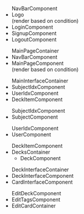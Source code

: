 <ul>
  NavBarComponent
  <li> Logo </li>
  (render based on condition)
  <li> LoginComponent</li>
  <li> SignupComponent</li>
  <li> LogoutComponent</li>
</ul>

<ul>
  MainPageContainer
  <li> NavBarComponent </li>
  <li> MainPageComponent </li>
  (render based on condition)
</ul>

<ul>
  MainInterfaceContainer
  <li> SubjectIdxComponent </li>
  <li> UserIdxComponent</li>
  <li> DeckItemComponent</li>
</ul>

<ul>
  SubjectIdxComponent
  <li> SubjectComponent </li>
</ul>

<ul>
  UserIdxComponent
  <li> UserComponent </li>
</ul>

<ul>
  DeckItemComponent
  <li>
  DecksContainer
    <ul>
      <li>DeckComponent</li>
    </ul>
  </li>
</ul>

<ul>
  DeckInterfaceContainer
  <li> DeckInterfaceComponent</li>
  <li> CardInterfaceComponent</li>
</ul>

<ul>
  EditDeckComponent
  <li> EditTagsComponent</li>
  <li> EditCardContainer</li>
</ul>
